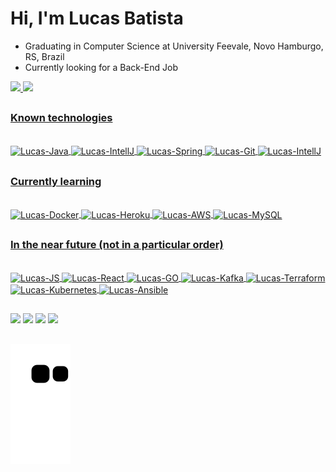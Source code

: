 # Hi, I'm Lucas Batista

- Graduating in Computer Science at University Feevale, Novo Hamburgo, RS, Brazil
- Currently looking for a Back-End Job

<div>
  <a href="https://github.com/lucasbatistaf">
  <img height="180em" src="https://github-readme-stats.vercel.app/api?username=lucasbatistaf&show_icons=true&theme=dark&include_all_commits=true&count_private=true"/>
  <img height="180em" src="https://github-readme-stats.vercel.app/api/top-langs/?username=lucasbatistaf&layout=compact&langs_count=16&theme=dark"/>
</div>
  
##
### Known technologies   
  
<div style="display: inline_block"><br>
  <img align="center" alt="Lucas-Java" height="60" width="70" src="https://cdn.jsdelivr.net/gh/devicons/devicon/icons/java/java-original.svg">
  <img align="center" alt="Lucas-IntellJ" height="60" width="70" src="https://cdn.jsdelivr.net/gh/devicons/devicon/icons/python/python-plain.svg">
  <img align="center" alt="Lucas-Spring" height="60" width="70" src="https://cdn.jsdelivr.net/gh/devicons/devicon/icons/spring/spring-original.svg">
  <img align="center" alt="Lucas-Git" height="60" width="70" src="https://cdn.jsdelivr.net/gh/devicons/devicon/icons/git/git-plain.svg">
  <img align="center" alt="Lucas-IntellJ" height="60" width="70" src="https://cdn.jsdelivr.net/gh/devicons/devicon/icons/intellij/intellij-plain.svg">
</div>  
  
##
### Currently learning   
  
<div style="display: inline_block"><br>
  <img align="center" alt="Lucas-Docker" height="60" width="70" src="https://cdn.jsdelivr.net/gh/devicons/devicon/icons/docker/docker-plain.svg">
  <img align="center" alt="Lucas-Heroku" height="60" width="70" src="https://cdn.jsdelivr.net/gh/devicons/devicon/icons/heroku/heroku-plain.svg">
  <img align="center" alt="Lucas-AWS" height="60" width="70" src="https://cdn.jsdelivr.net/gh/devicons/devicon/icons/amazonwebservices/amazonwebservices-original.svg">
  <img align="center" alt="Lucas-MySQL" height="60" width="70" src="https://cdn.jsdelivr.net/gh/devicons/devicon/icons/mysql/mysql-plain.svg">
</div>

##
### In the near future (not in a particular order)
  
<div style="display: inline_block"><br>
  <img align="center" alt="Lucas-JS" height="60" width="70" src="https://cdn.jsdelivr.net/gh/devicons/devicon/icons/javascript/javascript-original.svg">
  <img align="center" alt="Lucas-React" height="60" width="70" src="https://cdn.jsdelivr.net/gh/devicons/devicon/icons/react/react-original.svg">
  <img align="center" alt="Lucas-GO" height="60" width="70" src="https://cdn.jsdelivr.net/gh/devicons/devicon/icons/go/go-original.svg">
  <img align="center" alt="Lucas-Kafka" height="60" width="70" src="https://cdn.jsdelivr.net/gh/devicons/devicon/icons/apachekafka/apachekafka-original.svg">
  <img align="center" alt="Lucas-Terraform" height="60" width="70" src="https://cdn.jsdelivr.net/gh/devicons/devicon/icons/terraform/terraform-original.svg">
  <img align="center" alt="Lucas-Kubernetes" height="60" width="70" src="https://cdn.jsdelivr.net/gh/devicons/devicon/icons/kubernetes/kubernetes-plain.svg">
  <img align="center" alt="Lucas-Ansible" height="60" width="70" src="https://cdn.jsdelivr.net/gh/devicons/devicon/icons/ansible/ansible-original.svg">
</div>
  
##
  
<div>
  <a href="https://www.linkedin.com/in/lucasbatistaf/" target="_blank"><img src="https://img.shields.io/badge/-LinkedIn-%230077B5?style=for-the-badge&logo=linkedin&logoColor=white" target="_blank"></a>   
  <a href="https://instagram.com/lucasbatsta" target="_blank"><img src="https://img.shields.io/badge/-Instagram-%23E4405F?style=for-the-badge&logo=instagram&logoColor=white" target="_blank"></a>
  <a href="https://twitter.com/lucasbatsta" target="_blank"><img src="https://img.shields.io/badge/Twitter-1DA1F2?style=for-the-badge&logo=twitter&logoColor=white" target="_blank"></a>
  <a href = "mailto:lucaasbatista182@gmail.com"><img src="https://img.shields.io/badge/Gmail-D14836?style=for-the-badge&logo=gmail&logoColor=white" target="_blank">   </a>
</div>
  
## 
  
![Snake animation](https://github.com/lucasbatistaf/lucasbatistaf/blob/output/github-contribution-grid-snake.svg)
